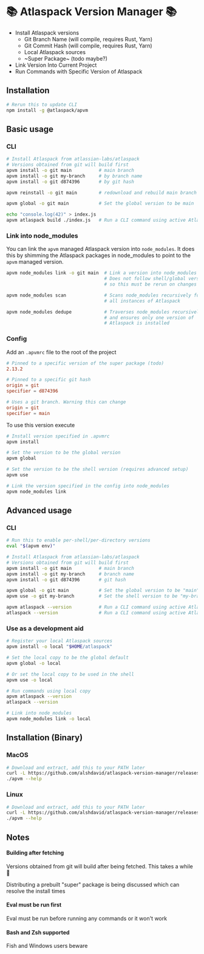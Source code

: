 # 📚 Atlaspack Version Manager 📚

- Install Atlaspack versions
  - Git Branch Name (will compile, requires Rust, Yarn)
  - Git Commit Hash (will compile, requires Rust, Yarn)
  - Local Atlaspack sources
  - ~Super Package~ (todo maybe?)
- Link Version Into Current Project
- Run Commands with Specific Version of Atlaspack

## Installation

```bash
# Rerun this to update CLI
npm install -g @atlaspack/apvm
```

## Basic usage

### CLI

```bash
# Install Atlaspack from atlassian-labs/atlaspack
# Versions obtained from git will build first
apvm install -o git main          # main branch
apvm install -o git my-branch     # by branch name
apvm install -o git d874396       # by git hash

apvm reinstall -o git main        # redownload and rebuild main branch

apvm global -o git main           # Set the global version to be main

echo "console.log(42)" > index.js
apvm atlaspack build ./index.js   # Run a CLI command using active Atlaspack
```

### Link into node_modules

You can link the `apvm` managed Atlaspack version into `node_modules`. It does this by shimming the Atlaspack packages in node_modules to point to the `apvm` managed version.

```bash
apvm node_modules link -o git main  # Link a version into node_modules
                                    # Does not follow shell/global version
                                    # so this must be rerun on changes

apvm node_modules scan              # Scans node_modules recursively for
                                    # all instances of Atlaspack

apvm node_modules dedupe            # Traverses node_modules recursively
                                    # and ensures only one version of
                                    # Atlaspack is installed
```

### Config

Add an `.apvmrc` file to the root of the project

```toml
# Pinned to a specific version of the super package (todo)
2.13.2
```

```toml
# Pinned to a specific git hash
origin = git
specifier = d874396
```

```toml
# Uses a git branch. Warning this can change
origin = git
specifier = main
```

To use this version execute

```bash
# Install version specified in .apvmrc
apvm install

# Set the version to be the global version
apvm global

# Set the version to be the shell version (requires advanced setup)
apvm use

# Link the version specified in the config into node_modules
apvm node_modules link
```

## Advanced usage

### CLI

```bash
# Run this to enable per-shell/per-directory versions
eval "$(apvm env)"

# Install Atlaspack from atlassian-labs/atlaspack
# Versions obtained from git will build first
apvm install -o git main          # main branch
apvm install -o git my-branch     # branch name
apvm install -o git d874396       # git hash

apvm global -o git main           # Set the global version to be "main"
apvm use -o git my-branch         # Set the shell version to be "my-branch"

apvm atlaspack --version          # Run a CLI command using active Atlaspack
atlaspack --version               # Run a CLI command using active Atlaspack
```

### Use as a development aid

```bash
# Register your local Atlaspack sources
apvm install -o local "$HOME/atlaspack"

# Set the local copy to be the global default
apvm global -o local

# Or set the local copy to be used in the shell
apvm use -o local

# Run commands using local copy
apvm atlaspack --version
atlaspack --version

# Link into node_modules
apvm node_modules link -o local
```

## Installation (Binary)

### MacOS

```bash
# Download and extract, add this to your PATH later
curl -L https://github.com/alshdavid/atlaspack-version-manager/releases/download/latest/apvm-macos-arm64.tar.xz | tar -xJvf - -C .
./apvm --help
```

### Linux

```bash
# Download and extract, add this to your PATH later
curl -L https://github.com/alshdavid/atlaspack-version-manager/releases/download/latest/apvm-linux-amd64.tar.xz | tar -xJvf - -C .
./apvm --help
```

## Notes

#### Building after fetching

Versions obtained from git will build after being fetched. This takes a while 🙏

Distributing a prebuilt "super" package is being discussed which can resolve the install times

#### Eval must be run first

Eval must be run before running any commands or it won't work

#### Bash and Zsh supported

Fish and Windows users beware
